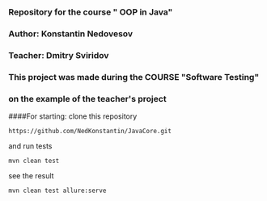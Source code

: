 ### Repository for the course " OOP in Java"
### Author: Konstantin Nedovesov
### Teacher: Dmitry Sviridov

### This project was made during the COURSE "Software Testing"
### on the example of the teacher's project

####For starting:
clone this repository
```
https://github.com/NedKonstantin/JavaCore.git
```
and run tests
```
mvn clean test
```
see the result
```
mvn clean test allure:serve
```